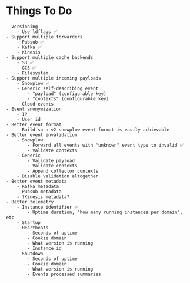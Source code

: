 # Things To Do
    - Versioning
        - Use ldflags ✅
    - Support multiple forwarders
        - Pubsub ✅
        - Kafka ✅
        - Kinesis
    - Support multiple cache backends
        - S3 ✅
        - GCS ✅
        - Filesystem
    - Support multiple incoming payloads
        - Snowplow ✅
        - Generic self-describing event
            - "payload" (configurable key)
            - "contexts" (configurable key)
        - Cloud events
    - Event anonymization
        - IP
        - User id
    - Better event format
        - Build so a v2 snowplow event format is easily achievable
    - Better event invalidation
        - Snowplow
            - Forward all events with "unknown" event type to invalid ✅
            - Validate contexts
        - Generic
            - Validate payload
            - Validate contexts
            - Append collector contexts
        - Disable validation altogether
    - Better event metadata
        - Kafka metadata
        - Pubsub metadata
        - ?Kinesis metadata?
    - Better telemetry
        - Instance identifier ✅
            - Uptime duration, "how many running instances per domain", etc
        - Startup
        - Heartbeats
            - Seconds of uptime
            - Cookie domain
            - What version is running
            - Instance id
        - Shutdown
            - Seconds of uptime
            - Cookie domain
            - What version is running
            - Events processed summaries
